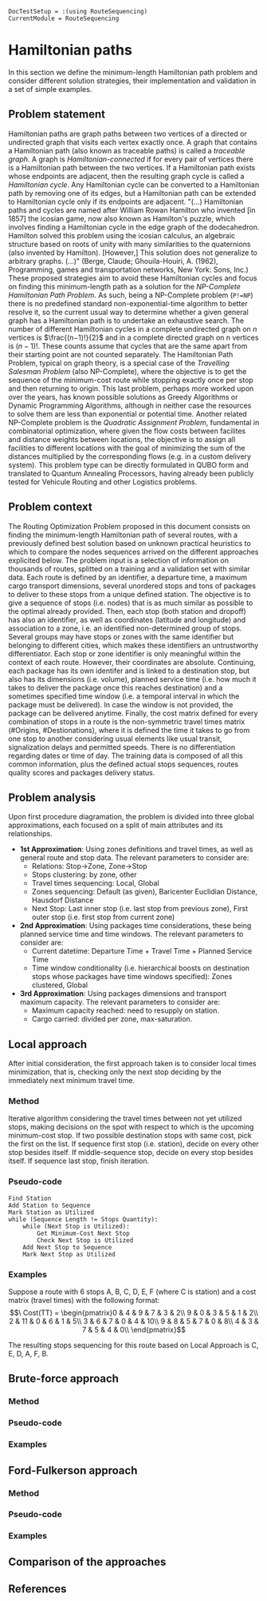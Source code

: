 ```@meta
DocTestSetup = :(using RouteSequencing)
CurrentModule = RouteSequencing
```

# Hamiltonian paths

In this section we define the minimum-length Hamiltonian path problem and consider different solution strategies, their implementation and validation in a set of simple examples.


## Problem statement

Hamiltonian paths are graph paths between two vertices of a directed or undirected graph that visits each vertex exactly once. A graph that contains a Hamiltonian path (also known as traceable paths) is called a *traceable graph*. A graph is *Hamiltonian-connected* if for every pair of vertices there is a Hamiltonian path between the two vertices. If a Hamiltonian path exists whose endpoints are adjacent, then the resulting graph cycle is called a *Hamiltonian cycle*. Any Hamiltonian cycle can be converted to a Hamiltonian path by removing one of its edges, but a Hamiltonian path can be extended to Hamiltonian cycle only if its endpoints are adjacent.
"(...) Hamiltonian paths and cycles are named after William Rowan Hamilton who invented [in 1857] the icosian game, now also known as Hamilton's puzzle, which involves finding a Hamiltonian cycle in the edge graph of the dodecahedron. Hamilton solved this problem using the icosian calculus, an algebraic structure based on roots of unity with many similarities to the quaternions (also invented by Hamilton). [However,] This solution does not generalize to arbitrary graphs. (...)" (Berge, Claude; Ghouila-Houiri, A. (1962), Programming, games and transportation networks, New York: Sons, Inc.)
These proposed strategies aim to avoid these Hamiltonian cycles and focus on finding this minimum-length path as a solution for the *NP-Complete Hamiltonian Path Problem*. As such, being a NP-Complete problem (`P!=NP`) there is no predefined standard non-exponential-time algorithm to better resolve it, so the current usual way to determine whether a given general graph has a Hamiltonian path is to undertake an exhaustive search. The number of different Hamiltonian cycles in a complete undirected graph on $n$ vertices is $\frac{(n−1)!}{2}$ and in a complete directed graph on n vertices is $(n−1)!$. These counts assume that cycles that are the same apart from their starting point are not counted separately.
The Hamiltonian Path Problem, typical on graph theory, is a special case of the *Travelling Salesman Problem* (also NP-Complete), where the objective is to get the sequence of the minimum-cost route while stopping exactly once per stop and then returning to origin. This last problem, perhaps more worked upon over the years, has known possible solutions as Greedy Algorithms or Dynamic Programming Algorithms, although in neither case the resources to solve them are less than exponential or potential time. 
Another related NP-Complete problem is the *Quadratic Assignment Problem*, fundamental in combinatorial optimization, where given the flow costs between facilites and distance weights between locations, the objective is to assign all facilities to different locations with the goal of minimizing the sum of the distances multiplied by the corresponding flows (e.g. in a custom delivery system). This problem type can be directly formulated in QUBO form and translated to Quantum Annealing Processors, having already been publicly tested for Vehicule Routing and other Logistics problems.

## Problem context
The Routing Optimization Problem proposed in this document consists on finding the minimum-length Hamiltonian path of several routes, with a previously defined best solution based on unknown practical heuristics to which to compare the nodes sequences arrived on the different approaches explicited below. 
The problem input is a selection of information on thousands of routes, splitted on a training and a validation set with similar data. Each route is defined by an identifier, a departure time, a maximum cargo transport dimensions, several unordered stops and tons of packages to deliver to these stops from a unique defined station. The objective is to give a sequence of stops (i.e. nodes) that is as much similar as possible to the optimal already provided.
Then, each stop (both station and dropoff) has also an identifier, as well as coordinates (latitude and longitude) and association to a zone, i.e. an identified non-determined group of stops. Several groups may have stops or zones with the same identifier but belonging to different cities, which makes these identifiers an untrustworthy differentiator. Each stop or zone identifier is only meaningful within the context of each route. However, their coordinates are absolute.
Continuing, each package has its own identifer and is linked to a destination stop, but also has its dimensions (i.e. volume), planned service time (i.e. how much it takes to deliver the package once this reaches destination) and a sometimes specified time window (i.e. a temporal interval in which the package must be delivered). In case the window is not provided, the package can be delivered anytime.
Finally, the cost matrix defined for every combination of stops in a route is the non-symmetric travel times matrix (#Origins, #Destionations), where it is defined the time it takes to go from one stop to another considering usual elements like usual transit, signalization delays and permitted speeds. There is no differentiation regarding dates or time of day.
The training data is composed of all this common information, plus the defined actual stops sequences, routes quality scores and packages delivery status.

## Problem analysis
Upon first procedure diagramation, the problem is divided into three global approximations, each focused on a split of main attributes and its relationships. 

* **1st Approximation**: Using zones definitions and travel times, as well as general route and stop data. The relevant parameters to consider are:
    *  Relations: Stop->Zone, Zone->Stop
    *  Stops clustering: by zone, other
    *  Travel times sequencing: Local, Global
    *  Zones sequencing: Default (as given), Baricenter Euclidian Distance, Hausdorf Distance
    *  Next Stop: Last inner stop (i.e. last stop from previous zone), First outer stop (i.e. first stop from current zone)
*  **2nd Approximation**: Using packages time considerations, these being planned service time and time windows. The relevant parameters to consider are:
    *  Current datetime: Departure Time + Travel Time + Planned Service Time
    *  Time window conditionality (i.e. hierarchical boosts on destination stops whose packages have time windows specified): Zones clustered, Global
*  **3rd Approximation**: Using packages dimensions and transport maximum capacity. The relevant parameters to consider are:
    *  Maximum capacity reached: need to resupply on station.
    *  Cargo carried: divided per zone, max-saturation.

## Local approach
After initial consideration, the first approach taken is to consider local times minimization, that is, checking only the next stop deciding by the immediately next minimum travel time. 

### Method
Iterative algorithm considering the travel times between not yet utilized stops, making decisions on the spot with respect to which is the upcoming minimum-cost stop. 
If two possible destination stops with same cost, pick the first on the list.
If sequence first stop (i.e. station), decide on every other stop besides itself. If middle-sequence stop, decide on every stop besides itself. If sequence last stop, finish iteration.

### Pseudo-code

    Find Station 
    Add Station to Sequence
    Mark Station as Utilized
    while (Sequence Length != Stops Quantity):
        while (Next Stop is Utilized):
            Get Minimum-Cost Next Stop
            Check Next Stop is Utilized
        Add Next Stop to Sequence
        Mark Next Stop as Utilized

### Examples
Suppose a route with 6 stops A, B, C, D, E, F (where C is station) and a cost matrix (travel times) with the following format:
$$\ Cost(TT) = \begin{pmatrix}0 & 4 & 9 & 7 & 3 & 2\\
9 & 0 & 3 & 5 & 1 & 2\\ 2 & 11 & 0 & 6 & 1 & 5\\ 3 & 6 & 7 & 0 & 4 & 10\\ 9 & 8 & 5 & 7 & 0 & 8\\ 4 & 3 & 7 & 5 & 4 & 0\\
\end{pmatrix}$$

The resulting stops sequencing for this route based on Local Approach is C, E, D, A, F, B.

## Brute-force approach

### Method

### Pseudo-code

### Examples

## Ford-Fulkerson approach

### Method

### Pseudo-code

### Examples

## Comparison of the approaches

## References

